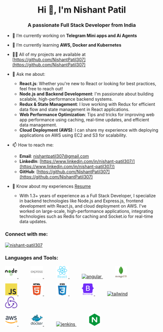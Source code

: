 <h1 align="center">Hi 👋, I'm Nishant Patil</h1>
<h3 align="center">A passionate Full Stack Developer from India</h3>

- 🔭 I’m currently working on **Telegram Mini apps and Ai Agents**

- 🌱 I’m currently learning **AWS, Docker and Kubernetes**

- 👨‍💻 All of my projects are available at [https://github.com/NishantPatil307](https://github.com/NishantPatil307)

- 💬 Ask me about:
  - **React.js**: Whether you're new to React or looking for best practices, feel free to reach out!
  - **Node.js and Backend Development**: I'm passionate about building scalable, high-performance backend systems.
  - **Redux & State Management**: I love working with Redux for efficient data flow and state management in React applications.
  - **Web Performance Optimization**: Tips and tricks for improving web app performance using caching, real-time updates, and efficient data management.
  - **Cloud Deployment (AWS)**: I can share my experience with deploying applications on AWS using EC2 and S3 for scalability.

- 📫 How to reach me:
  - **Email**: [nishantpatil307@gmail.com](mailto:nishantpatil307@gmail.com)
  - **LinkedIn**: [https://www.linkedin.com/in/nishant-patil307/](https://www.linkedin.com/in/nishant-patil307/)
  - **GitHub**: [https://github.com/NishantPatil307](https://github.com/NishantPatil307)

- 📄 Know about my experiences [Resume](https://drive.google.com/file/d/1pN8_k1eARvUAaaX9IBRuNdnZe0inc8Lz/view?usp=sharing)
  - With 1.3+ years of experience as a Full Stack Developer, I specialize in backend technologies like Node.js and Express.js, frontend development with React.js, and cloud deployment on AWS. I've worked on large-scale, high-performance applications, integrating technologies such as Redis for caching and Socket.io for real-time data updates.

<h3 align="left">Connect with me:</h3>
<p align="left">
  <a href="https://www.linkedin.com/in/nishant-patil307/" target="blank">
    <img align="center" src="https://raw.githubusercontent.com/rahuldkjain/github-profile-readme-generator/master/src/images/icons/Social/linked-in-alt.svg" alt="nishant-patil307" height="30" width="40" />
  </a>
</p>

<h3 align="left">Languages and Tools:</h3>
<p align="left">   
  <a href="https://nodejs.org" target="_blank" rel="noreferrer" style="margin-right: 40px;">
    <img src="https://raw.githubusercontent.com/devicons/devicon/master/icons/nodejs/nodejs-original-wordmark.svg" alt="nodejs" width="40" height="40"/>
  </a>
  <a href="https://expressjs.com" target="_blank" rel="noreferrer" style="margin-right: 40px;">
    <img src="https://raw.githubusercontent.com/devicons/devicon/master/icons/express/express-original-wordmark.svg" alt="express" width="40" height="40"/>
  </a>
  <a href="https://reactjs.org/" target="_blank" rel="noreferrer" style="margin-right: 40px;">
    <img src="https://raw.githubusercontent.com/devicons/devicon/master/icons/react/react-original-wordmark.svg" alt="react" width="40" height="40"/>
  </a>
  <a href="https://angular.io" target="_blank" rel="noreferrer" style="margin-right: 40px;">
    <img src="https://angular.io/assets/images/logos/angular/angular.svg" alt="angular" width="40" height="40"/>
  </a>
  <a href="https://www.mongodb.com/" target="_blank" rel="noreferrer" style="margin-right: 40px;">
    <img src="https://raw.githubusercontent.com/devicons/devicon/master/icons/mongodb/mongodb-original-wordmark.svg" alt="mongodb" width="40" height="40"/>
  </a>
</p>

<p align="left">   
  <a href="https://www.w3schools.com/js/" target="_blank" rel="noreferrer" style="margin-right: 40px;">
    <img src="https://raw.githubusercontent.com/devicons/devicon/master/icons/javascript/javascript-original.svg" alt="javascript" width="40" height="40"/>
  </a>
  <a href="https://www.w3.org/html/" target="_blank" rel="noreferrer" style="margin-right: 40px;">
    <img src="https://raw.githubusercontent.com/devicons/devicon/master/icons/html5/html5-original-wordmark.svg" alt="html5" width="40" height="40"/>
  </a>
  <a href="https://www.w3schools.com/css/" target="_blank" rel="noreferrer" style="margin-right: 40px;">
    <img src="https://raw.githubusercontent.com/devicons/devicon/master/icons/css3/css3-original-wordmark.svg" alt="css3" width="40" height="40"/>
  </a>
  <a href="https://getbootstrap.com" target="_blank" rel="noreferrer" style="margin-right: 40px;">
    <img src="https://raw.githubusercontent.com/devicons/devicon/master/icons/bootstrap/bootstrap-plain-wordmark.svg" alt="bootstrap" width="40" height="40"/>
  </a>
  <a href="https://tailwindcss.com/" target="_blank" rel="noreferrer" style="margin-right: 40px;">
    <img src="https://www.vectorlogo.zone/logos/tailwindcss/tailwindcss-icon.svg" alt="tailwind" width="40" height="40"/>
  </a>
  <a href="https://redux.js.org" target="_blank" rel="noreferrer" style="margin-right: 40px;">
    <img src="https://raw.githubusercontent.com/devicons/devicon/master/icons/redux/redux-original.svg" alt="redux" width="40" height="40"/>
  </a>
</p>

<p align="left">
  <a href="https://aws.amazon.com" target="_blank" rel="noreferrer" style="margin-right: 40px;">
    <img src="https://raw.githubusercontent.com/devicons/devicon/master/icons/amazonwebservices/amazonwebservices-original-wordmark.svg" alt="aws" width="40" height="40"/>
  </a>
  <a href="https://www.docker.com/" target="_blank" rel="noreferrer" style="margin-right: 40px;">
    <img src="https://raw.githubusercontent.com/devicons/devicon/master/icons/docker/docker-original-wordmark.svg" alt="docker" width="40" height="40"/>
  </a>
  <a href="https://www.jenkins.io" target="_blank" rel="noreferrer" style="margin-right: 40px;">
    <img src="https://www.vectorlogo.zone/logos/jenkins/jenkins-icon.svg" alt="jenkins" width="40" height="40"/>
  </a>
  <a href="https://www.nginx.com" target="_blank" rel="noreferrer" style="margin-right: 40px;">
    <img src="https://raw.githubusercontent.com/devicons/devicon/master/icons/nginx/nginx-original.svg" alt="nginx" width="40" height="40"/>
  </a>
</p>

